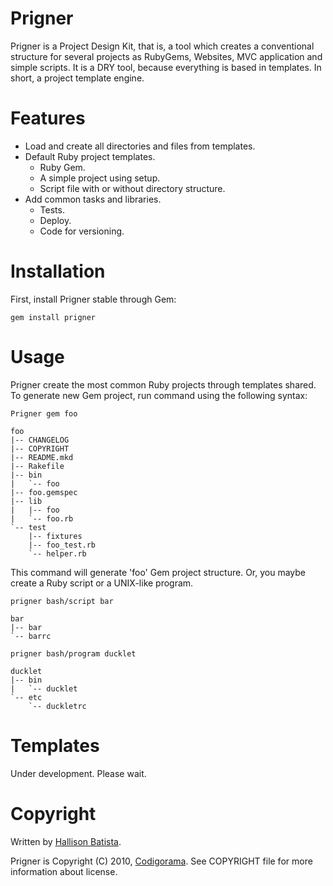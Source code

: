 Prigner
=======

Prigner is a Project Design Kit, that is, a tool which creates a conventional
structure for several projects as RubyGems, Websites, MVC application and
simple scripts. It is a DRY tool, because everything is based in templates. In
short, a project template engine.

Features
========

* Load and create all directories and files from templates.
* Default Ruby project templates.
  * Ruby Gem.
  * A simple project using setup.
  * Script file with or without directory structure.
* Add common tasks and libraries.
  * Tests.
  * Deploy.
  * Code for versioning.

Installation
============

First, install Prigner stable through Gem:

    gem install prigner

Usage
=====

Prigner create the most common Ruby projects through templates shared. To
generate new Gem project, run command using the following syntax:

    Prigner gem foo

    foo
    |-- CHANGELOG
    |-- COPYRIGHT
    |-- README.mkd
    |-- Rakefile
    |-- bin
    |   `-- foo
    |-- foo.gemspec
    |-- lib
    |   |-- foo
    |   `-- foo.rb
    `-- test
        |-- fixtures
        |-- foo_test.rb
        `-- helper.rb

This command will generate 'foo' Gem project structure. Or, you maybe create a
Ruby script or a UNIX-like program.

    prigner bash/script bar

    bar
    |-- bar
    `-- barrc

    prigner bash/program ducklet

    ducklet
    |-- bin
    |   `-- ducklet
    `-- etc
        `-- duckletrc

Templates
=========

Under development. Please wait.

Copyright
=========

Written by [Hallison Batista](http://hallisonbatista.com/about).

Prigner is Copyright (C) 2010, [Codigorama](http://codigorama.com/produtos).
See COPYRIGHT file for more information about license.

